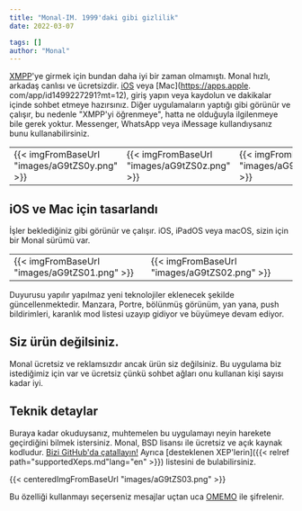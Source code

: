 ```yaml
---
title: "Monal-IM. 1999'daki gibi gizlilik"
date: 2022-03-07

tags: []
author: "Monal"
---
```

[XMPP](https://monal.im/welcome-to-xmpp/)'ye girmek için bundan daha iyi bir zaman olmamıştı. Monal hızlı, arkadaş canlısı ve ücretsizdir.
[iOS](https://itunes.apple.com/us/app/monal-free-xmpp-chat/id317711500?mt=8) veya [Mac](https://apps.apple. com/app/id1499227291?mt=12), giriş yapın veya kaydolun ve dakikalar içinde sohbet etmeye hazırsınız. Diğer uygulamaların yaptığı gibi görünür ve çalışır, bu nedenle "XMPP'yi öğrenmeye", hatta ne olduğuyla ilgilenmeye bile gerek yoktur. Messenger, WhatsApp veya iMessage kullandıysanız bunu kullanabilirsiniz.

||||
| -------------- | -------------------- | -------------------- |
| {{< imgFromBaseUrl "images/aG9tZS0y.png" >}} | {{< imgFromBaseUrl "images/aG9tZS0z.png" >}} |  {{< imgFromBaseUrl "images/aG9tZS00.png" >}}

iOS ve Mac için tasarlandı
---------------------------

İşler beklediğiniz gibi görünür ve çalışır. iOS, iPadOS veya macOS, sizin için bir Monal sürümü var.

||||
| -------------- | -------------------- | -------------------- |
 {{< imgFromBaseUrl "images/aG9tZS01.png" >}} | {{< imgFromBaseUrl "images/aG9tZS02.png" >}} |

Duyurusu yapılır yapılmaz yeni teknolojiler eklenecek şekilde güncellenmektedir.
Manzara, Portre, bölünmüş görünüm, yan yana, push bildirimleri, karanlık mod listesi uzayıp gidiyor ve büyümeye devam ediyor.

Siz ürün değilsiniz.
--------------------------

Monal ücretsiz ve reklamsızdır ancak ürün siz değilsiniz. Bu uygulama biz istediğimiz için var ve ücretsiz çünkü sohbet ağları onu kullanan kişi sayısı kadar iyi.

Teknik detaylar
-----------------

Buraya kadar okuduysanız, muhtemelen bu uygulamayı neyin harekete geçirdiğini bilmek istersiniz. Monal, BSD lisansı ile ücretsiz ve açık kaynak kodludur.
[Bizi GitHub'da çatallayın!](https://github.com/monal-im/monal) Ayrıca [desteklenen XEP'lerin]({{< relref path="supportedXeps.md"lang="en" >}}) listesini de bulabilirsiniz.

 {{< centeredImgFromBaseUrl "images/aG9tZS03.png" >}}

Bu özelliği kullanmayı seçerseniz mesajlar uçtan uca [OMEMO](https://conversations.im/omemo/) ile şifrelenir.
